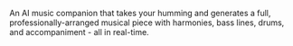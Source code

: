 An AI music companion that takes your humming and generates a full, professionally-arranged musical piece with harmonies, bass lines, drums, and accompaniment - all in real-time.
